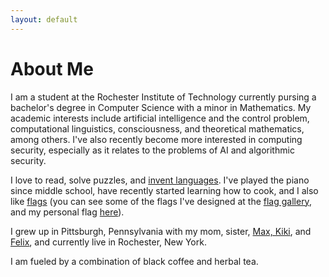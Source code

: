 ```yaml
---
layout: default
---
```


# About Me

I am a student at the Rochester Institute of Technology currently pursing a
bachelor's degree in Computer Science with a minor in Mathematics. My academic
interests include artificial intelligence and the control problem,
computational linguistics, consciousness, and theoretical mathematics, among
others. I've also recently become more interested in computing security,
especially as it relates to the problems of AI and algorithmic security.

I love to read, solve puzzles, and [invent languages][conlang]. I've played the
piano since middle school, have recently started learning how to cook, and I
also like [flags][vexillology] (you can see some of the flags I've designed at
the [flag gallery](/proj/flags), and my personal flag
[here](/about/personalflag)).

I grew up in Pittsburgh, Pennsylvania with my mom, sister, [Max, Kiki][cats],
and [Felix][felix], and currently live in Rochester, New York.

I am fueled by a combination of black coffee and herbal tea.


[cats]: /assets/images/cats.jpg
[felix]: /assets/images/felix.jpg
[conlang]: https://en.wikipedia.org/wiki/Constructed_language
[vexillology]: https://en.wikipedia.org/wiki/Vexillology
